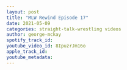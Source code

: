```yaml
---
layout: post
title: "MLW Rewind Episode 17"
date: 2021-05-09
categories: straight-talk-wrestling videos
author: george-mckay
spotify_track_id: 
youtube_video_id: 8IpuzrJm16o
apple_track_id: 
youtube_metadata: 
---
```

